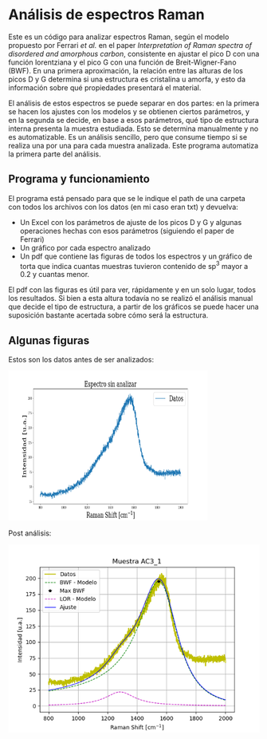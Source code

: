 # Análisis de espectros Raman
Este es un código para analizar espectros Raman, según el modelo propuesto por Ferrari _et al._ en el paper _Interpretation of Raman spectra of disordered and amorphous carbon_, consistente en ajustar el pico D con una función lorentziana y el pico G con una función de Breit-Wigner-Fano (BWF). En una primera aproximación, la relación entre las alturas de los picos D y G determina si una estructura es cristalina u amorfa, y esto da información sobre qué propiedades presentará el material.

El análisis de estos espectros se puede separar en dos partes: en la primera se hacen los ajustes con los modelos y se obtienen ciertos parámetros, y en la segunda se decide, en base a esos parámetros, qué tipo de estructura interna presenta la muestra estudiada. Esto se determina manualmente y no es automatizable. Es un análisis sencillo, pero que consume tiempo si se realiza una por una para cada muestra analizada. Este programa automatiza la primera parte del análisis. 

## Programa y funcionamiento
El programa está pensado para que se le indique el path de una carpeta con todos los archivos con los datos (en mi caso eran txt) y devuelva:
- Un Excel con los parámetros de ajuste de los picos D y G y algunas operaciones hechas con esos parámetros (siguiendo el paper de Ferrari)
- Un gráfico por cada espectro analizado
- Un pdf que contiene las figuras de todos los espectros y un gráfico de torta que indica cuantas muestras tuvieron contenido de sp$^3$ mayor a 0.2 y cuantas menor. 

El pdf con las figuras es útil para ver, rápidamente y en un solo lugar, todos los resultados. Si bien a esta altura todavía no se realizó el análisis manual que decide el tipo de estructura, a partir de los gráficos se puede hacer una suposición bastante acertada sobre cómo será la estructura.

## Algunas figuras 
Estos son los datos antes de ser analizados:

<img src = 'Archivos/raw_data.png' width=400 height = 300 />

Post análisis:

![Alt text](AC3_1.png)


<!-- La idea es que este pdf sea un resumen de todos los resultados. Si bien faltaría la parte manual del análisis, ya viendo los gráficos uno se puede hacer a la idea de más o menos qué estructuras se obtuvieron. -->

<!-- La idea fue automatizar el proceso lo más posible, de forma tal que lo único que hay que hacer es poner el path de la carpeta donde están los archivos y correr el programa. El programa devuelve: -->
<!-- - Parámetros de ajuste de ambos picos y un par de operaciones hechas con esos parámetros, en un Excel.
- Gráficos de cada espectro que se analizó (por separado).
- Un pdf con todos los gráficos y un gráfico de torta que indica cuantas muestras tuvieron 
contenido de sp$^3$ mayor a 0.2 y cuantas menor. -->

<!-- Por cómo es el análisis propuesto, no es posible automatizarlo al 100%. Este script me devuelve todos los datos que necesito para poder finalizar el análisis en forma manual. El pdf es más que nada para ver los resultados todos juntos de forma rápida.  -->




